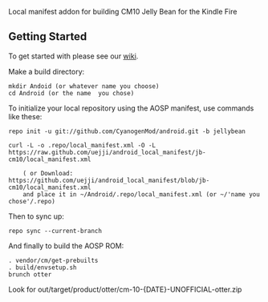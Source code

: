 Local manifest addon for building CM10 Jelly Bean for the Kindle Fire

Getting Started
---------------

To get started with please see our [wiki](https://github.com/KFire-Android/android_local_manifest/wiki).

Make a build directory:

	mkdir Andoid (or whatever name you choose)
	cd Android (or the name  you chose)
	

To initialize your local repository using the AOSP manifest, use commands like these:

    repo init -u git://github.com/CyanogenMod/android.git -b jellybean
    
    curl -L -o .repo/local_manifest.xml -O -L https://raw.github.com/uejji/android_local_manifest/jb-cm10/local_manifest.xml

    	( or Download: https://github.com/uejji/android_local_manifest/blob/jb-cm10/local_manifest.xml
		and place it in ~/Android/.repo/local_manifest.xml (or ~/'name you chose'/.repo)

Then to sync up:

    repo sync --current-branch

And finally to build the AOSP ROM:

    . vendor/cm/get-prebuilts
    . build/envsetup.sh
    brunch otter

Look for out/target/product/otter/cm-10-{DATE}-UNOFFICIAL-otter.zip

